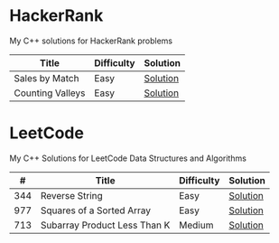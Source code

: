 # HackerRank

My C++ solutions for HackerRank problems

| Title              | Difficulty | Solution   |
|--------------------|------------|------------|
|  Sales by Match    | Easy       | [Solution](HackerRank/SalesByMatch)  |
|  Counting Valleys    | Easy       | [Solution](HackerRank/CountingValleys)  |



# LeetCode

My C++ Solutions for LeetCode Data Structures and Algorithms

| #   | Title              | Difficulty | Solution   |
|-----|--------------------|------------|------------|
| 344   |  Reverse String    | Easy       | [Solution](LeetCode/344)  |
| 977   |  Squares of a Sorted Array    | Easy       | [Solution](LeetCode/977)  |
| 713   |  Subarray Product Less Than K    | Medium       | [Solution](LeetCode/713)  |


